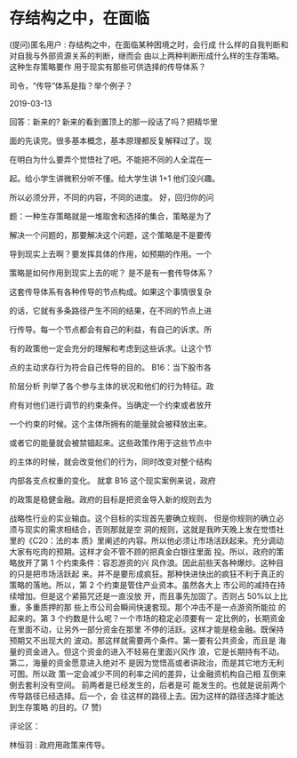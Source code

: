 # 存结构之中，在面临

(提问)匿名用户 : 存结构之中，在面临某种困境之时，会行成 什么样的自我判断和对自我与外部资源关系的判断，继而会 由以上两种判断形成什么样的生存策略。这种生存策略要作 用于现实有那些可供选择的传导体系？

司令，“传导”体系是指？举个例子？

2019-03-13

回答：新来的? 新来的看到置顶上的那一段话了吗？把精华里

面的先读完。很多基本概念，基本原理都反复解释过了。现

在明白为什么要弄个觉悟社了吧。不能把不同的人全混在一

起。给小学生讲微积分听不懂。给大学生讲 1+1 他们没兴趣。

所以必须分开，不同的内容，不同的进度。 好，回归你的问

题：一种生存策略就是一堆取舍和选择的集合，策略是为了

解决一个问题的，那要解决这个问题，这个策略是不是要传

导到现实上去啊？要发挥具体的作用，如预期的作用。一个

策略是如何作用到现实上去的呢？ 是不是有一套传导体系？

这套传导体系有各种传导的节点构成。如果这个事情很复杂

的话，它就有多条路径产生不同的结果，在不同的节点上进

行传导。每一个节点都会有自己的利益，有自己的诉求。所

有的政策他一定会充分的理解和考虑到这些诉求。让这个节

点的主动求存行为符合自己传导的目的。 B16：当下股市各

阶层分析 列举了各个参与主体的状况和他们的行为特征。政

府有对他们进行调节的约束条件。当确定一个约束或者放开

一个约束的时候。这个主体所拥有的能量就会被释放出来。

或者它的能量就会被禁锢起来。这些政策作用于这些节点中

的主体的时候，就会改变他们的行为，同时改变对整个结构

内部各支点权重的变化。 就拿 B16 这个现实案例来说，政府

的政策是稳健金融。政府的目标是把资金导入新的规则去为

战略性行业的实业输血。这个目标的实现首先要确立规则， 但是你规则的确立必须与现实的需求相结合，否则那就是空 洞的规则，这就是我昨天晚上发在觉悟社里的《C20：法的本 质》里阐述的内容。所以他必须让市场活跃起来。充分调动 大家有吃肉的预期。这样才会不管不顾的把真金白银往里面 投。所以，政府的策略放开了第 1 个约束条件：容忍游资的兴 风作浪。因此前些天各种爆炒。这种目的只是把市场活跃起 来。并不是要形成疯狂。那种快进快出的疯狂不利于真正的 策略的落地。所以，第 2 个约束是管住产业资本。虽然各大上 市公司的减持在持续增加。但是这个紧箍咒还是一直没放 开，而且事先加固了。否则占 50%以上比重，多重质押的那 些上市公司会瞬间快速套现。那个冲击不是一点游资所能拉 的起来的。第 3 个约数是什么呢？一个市场的稳定必须要有一 定比例的，长期资金在里面不动，让另外一部分资金在那里 不停的活跃。这样才能是稳金融。既保持预期又不出现大的 波动。那这样就需要两个条件。第一要有公共资金，而且是 海量的资金进入。但这个资金的进入不轻易在里面兴风作 浪，它是长期持有不动。第二，海量的资金愿意进入绝对不 是因为觉悟高或者讲政治，而是其它地方无利可图。所以政 策一定会减少不同的利率之间的差异，让金融资机构自己相 互倒来倒去套利没有空间。 前两者是已经发生的，后者是可 能发生的。也就是说前两个传导路径已经选择。后一个，会 往这样的路径上去。因为这样的路径选择才能达到生存策略 的目的。(7 赞)

评论区：

林恒羽 : 政府用政策来传导。